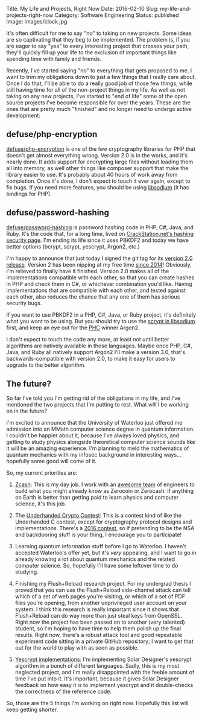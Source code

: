 Title: My Life and Projects, Right Now
Date: 2016-02-10
Slug: my-life-and-projects-right-now
Category: Software Engineering
Status: published
Image: images/clock.jpg

It's often difficult for me to say "no" to taking on new projects. Some ideas
are so captivating that they beg to be implemented. The problem is, if you are
eager to say "yes" to every interesting project that crosses your path, they'll
quickly fill up your life to the exclusion of important things like spending
time with family and friends.

Recently, I've started saying "no" to everything that gets proposed to me.
I want to trim my obligations down to just a few things that I really care
about. Once I do that, I'll be able to do a really good job of those few things,
while still having time for all of the non-project things in my life. As well as
not taking on any new projects, I've started to "end of life" some of the open
source projects I've become responsible for over the years. These are the ones
that are pretty much "finished" and no longer need to undergo active
development:

## defuse/php-encryption

[defuse/php-encryption](https://github.com/defuse/php-encryption) is one of the
few cryptography libraries for PHP that doesn't get almost everything wrong.
Version 2.0 is in the works, and it's nearly done. It adds support for
encrypting large files without loading them all into memory, as well other
things like composer support that make the library easier to use. It's probably
about 40 hours of work away from completion. Once it's done, I don't expect to
touch it ever again, except to fix bugs. If you need more features, you should
be using [libsodium](https://github.com/jedisct1/libsodium) (it has bindings for
PHP).

## defuse/password-hashing

[defuse/password-hashing](https://github.com/defuse/password-hashing) is
password hashing code in PHP, C#, Java, and Ruby. It's the code that, for a long
time, lived on [CrackStation.net's hashing security
page](https://crackstation.net/hashing-security.htm). I'm ending its life since
it uses PBKDF2 and today we have better options (bcrypt, scrypt, yescrypt,
Argon2, etc.)

I'm happy to announce that just today I signed the git tag for its [version 2.0
release](https://github.com/defuse/password-hashing/tree/v2.0). Version 2 has
been nipping at my free time [since
2014](https://github.com/defuse/password-hashing/issues/28)! Obviously, I'm
relieved to finally have it finished. Version 2.0 makes all of the
implementations compatible with each other, so that you can create hashes in PHP
and check them in C#, or whichever combination you'd like. Having
implementations that are compatible with each other, and tested against each
other, also reduces the chance that any one of them has serious security bugs.

If you want to use PBKDF2 in a PHP, C#, Java, or Ruby project, it's definitely
what you want to be using. But you should try to use the [scrypt in
libsodium](https://download.libsodium.org/doc/password_hashing/index.html)
first, and keep an eye out for the [PHC](https://password-hashing.net/) winner
Argon2.

I don't expect to touch the code any more, at least not until better algorithms
are natively available in those languages. Maybe once PHP, C#, Java, and Ruby
all natively support Argon2 I'll make a version 3.0, that's backwards-compatible
with version 2.0, to make it easy for users to upgrade to the better algorithm.

## The future?

So far I've told you I'm getting rid of the obligations in my life, and I've
mentioned the two projects that I'm putting to rest. What *will* I be working on
in the future?

I'm excited to announce that the University of Waterloo just offered me
admission into an MMath computer science degree in quantum information.
I couldn't be happier about it, because I've always loved physics, and getting
to study physics alongside theoretical computer science sounds like it will be
an amazing experience. I'm planning to meld the mathematics of quantum mechanics
with my infosec background in interesting ways... hopefully some good will come
of it.

So, my current priorities are:

1. [Zcash](https://z.cash/): This is my day job. I work with an [awesome
   team](https://z.cash/team.html) of engineers to build what you might already
   know as Zerocoin or Zerocash. If anything on Earth is better than getting
   paid to learn physics and computer science, it's this job.

2. The [Underhanded Crypto Contest](https://underhandedcrypto.com/): This is
   a contest kind of like the Underhanded C contest, except for cryptography
   protocol designs and implementations. There's a [2016
   contest](https://underhandedcrypto.com/2016/01/17/2016-underhanded-crypto-contest/),
   so if pretending to be the NSA and backdooring stuff is your thing,
   I encourage you to participate!

3. Learning quantum information stuff before I go to Waterloo. I haven't
   accepted Waterloo's offer yet, but it's *very* appealing, and I want to go in
   already knowing a lot about quantum mechanics and the related computer
   science. So, hopefully I'll have some leftover time to do studying.

4. Finishing my Flush+Reload research project. For my undergrad thesis I proved
   that you can use the Flush+Reload side-channel attack can tell which of a set
   of web pages you're visiting, or which of a set of PDF files you're opening,
   from another unprivileged user account on your system. I think this research
   is really important since it shows that Flush+Reload can do way more than
   just steal keys from OpenSSL. Right now the project has been passed on to
   another (very talented) student, so I'm hoping to have time to help them
   polish up the final results. Right now, there's a robust attack tool and good
   repeatable experiment code sitting in a private GitHub repository; I want to
   get that out for the world to play with as soon as possible.

5. [Yescrypt implementations](https://github.com/defuse/yescrypt): I'm
   implementing Solar Designer's yescrypt algorithm in a bunch of different
   languages. Sadly, this is my most neglected project, and I'm really
   disappointed with the feeble amount of time I've put into it. It's important,
   because it gives Solar Designer feedback on how easy it is to implement
   yescrypt and it double-checks the correctness of the reference code.

So, those are the 5 things I'm working on right now. Hopefully this list will
keep getting shorter.
